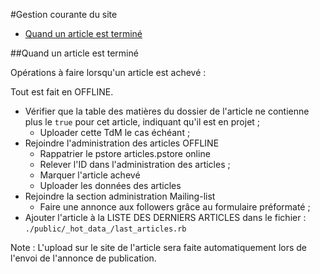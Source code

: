 #Gestion courante du site

* [Quand un article est terminé](#new_article_complete)

<a name='new_article_complete'></a>
##Quand un article est terminé

Opérations à faire lorsqu'un article est achevé&nbsp;:

Tout est fait en OFFLINE.

* Vérifier que la table des matières du dossier de l'article ne contienne plus le `true` pour cet article, indiquant qu'il est en projet&nbsp;;
  * Uploader cette TdM le cas échéant&nbsp;;
* Rejoindre l'administration des articles OFFLINE
  * Rappatrier le pstore articles.pstore online
  * Relever l'ID dans l'administration des articles&nbsp;;
  * Marquer l'article achevé
  * Uploader les données des articles
* Rejoindre la section administration Mailing-list
  * Faire une annonce aux followers grâce au formulaire préformaté&nbsp;;
* Ajouter l'article à la LISTE DES DERNIERS ARTICLES dans le fichier :
    `./public/_hot_data_/last_articles.rb`

Note&nbsp;: L'upload sur le site de l'article sera faite automatiquement lors de l'envoi de l'annonce de publication.
